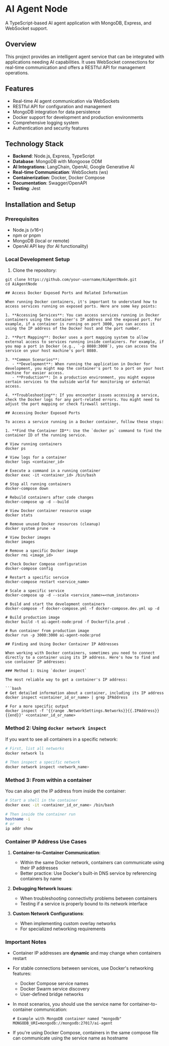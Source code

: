 # AI Agent Node

A TypeScript-based AI agent application with MongoDB, Express, and WebSocket support.

## Overview

This project provides an intelligent agent service that can be integrated with applications needing AI capabilities. It uses WebSocket connections for real-time communication and offers a RESTful API for management operations.

## Features

- Real-time AI agent communication via WebSockets
- RESTful API for configuration and management
- MongoDB integration for data persistence
- Docker support for development and production environments
- Comprehensive logging system
- Authentication and security features

## Technology Stack

- **Backend**: Node.js, Express, TypeScript
- **Database**: MongoDB with Mongoose ODM
- **AI Integrations**: LangChain, OpenAI, Google Generative AI
- **Real-time Communication**: WebSockets (ws)
- **Containerization**: Docker, Docker Compose
- **Documentation**: Swagger/OpenAPI
- **Testing**: Jest

## Installation and Setup

### Prerequisites

- Node.js (v16+)
- npm or pnpm
- MongoDB (local or remote)
- OpenAI API key (for AI functionality)

### Local Development Setup

1. Clone the repository:

````
git clone https://github.com/your-username/AiAgentNode.git
cd AiAgentNode

## Access Docker Exposed Ports and Related Information

When running Docker containers, it's important to understand how to access services running on exposed ports. Here are some key points:

1. **Accessing Services**: You can access services running in Docker containers using the container's IP address and the exposed port. For example, if a container is running on port 3000, you can access it using the IP address of the Docker host and the port number.

2. **Port Mapping**: Docker uses a port mapping system to allow external access to services running inside containers. For example, if you map a port in Docker (e.g., `-p 8080:3000`), you can access the service on your host machine's port 8080.

3. **Common Scenarios**:
   - **Development**: When running the application in Docker for development, you might map the container's port to a port on your host machine for easier access.
   - **Production**: In a production environment, you might expose certain services to the outside world for monitoring or external access.

4. **Troubleshooting**: If you encounter issues accessing a service, check the Docker logs for any port-related errors. You might need to adjust the port mapping or check firewall settings.

## Accessing Docker Exposed Ports

To access a service running in a Docker container, follow these steps:

1. **Find the Container ID**: Use the `docker ps` command to find the container ID of the running service.

# View running containers
docker ps

# View logs for a container
docker logs <container_id>

# Execute a command in a running container
docker exec -it <container_id> /bin/bash

# Stop all running containers
docker-compose down

# Rebuild containers after code changes
docker-compose up -d --build

# View Docker container resource usage
docker stats

# Remove unused Docker resources (cleanup)
docker system prune -a

# View Docker images
docker images

# Remove a specific Docker image
docker rmi <image_id>

# Check Docker Compose configuration
docker-compose config

# Restart a specific service
docker-compose restart <service_name>

# Scale a specific service
docker-compose up -d --scale <service_name>=<num_instances>

# Build and start the development containers
docker-compose -f docker-compose.yml -f docker-compose.dev.yml up -d

# Build production image
docker build -t ai-agent-node:prod -f Dockerfile.prod .

# Run container from production image
docker run -p 3000:3000 ai-agent-node:prod

## Finding and Using Docker Container IP Addresses

When working with Docker containers, sometimes you need to connect directly to a container using its IP address. Here's how to find and use container IP addresses:

### Method 1: Using `docker inspect`

The most reliable way to get a container's IP address:

```bash
# Get detailed information about a container, including its IP address
docker inspect <container_id_or_name> | grep IPAddress

# For a more specific output
docker inspect -f '{{range .NetworkSettings.Networks}}{{.IPAddress}}{{end}}' <container_id_or_name>
````

### Method 2: Using `docker network inspect`

If you want to see all containers in a specific network:

```bash
# First, list all networks
docker network ls

# Then inspect a specific network
docker network inspect <network_name>
```

### Method 3: From within a container

You can also get the IP address from inside the container:

```bash
# Start a shell in the container
docker exec -it <container_id_or_name> /bin/bash

# Then inside the container run
hostname -i
# or
ip addr show
```

### Container IP Address Use Cases

1. **Container-to-Container Communication**:

   - Within the same Docker network, containers can communicate using their IP addresses
   - Better practice: Use Docker's built-in DNS service by referencing containers by name

2. **Debugging Network Issues**:

   - When troubleshooting connectivity problems between containers
   - Testing if a service is properly bound to its network interface

3. **Custom Network Configurations**:
   - When implementing custom overlay networks
   - For specialized networking requirements

### Important Notes

- Container IP addresses are **dynamic** and may change when containers restart
- For stable connections between services, use Docker's networking features:

  - Docker Compose service names
  - Docker Swarm service discovery
  - User-defined bridge networks

- In most scenarios, you should use the service name for container-to-container communication:

  ```
  # Example with MongoDB container named "mongodb"
  MONGODB_URI=mongodb://mongodb:27017/ai-agent
  ```

- If you're using Docker Compose, containers in the same compose file can communicate using the service name as hostname
